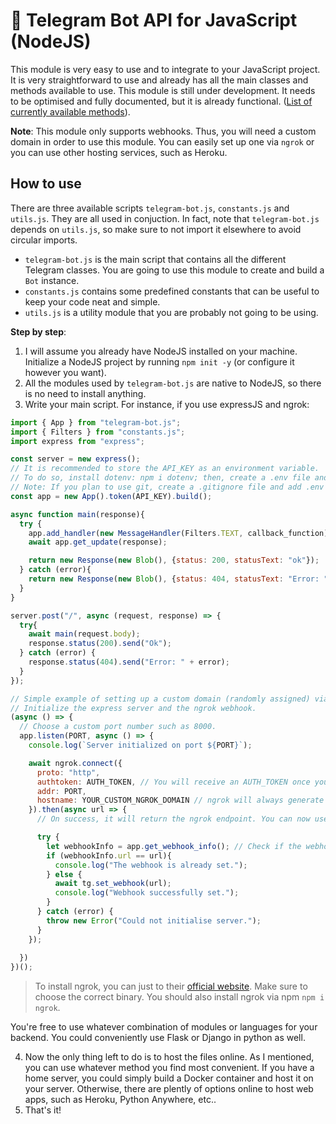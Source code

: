 # 🤖 Telegram Bot API for JavaScript (NodeJS)
This module is very easy to use and to integrate to your JavaScript project. It is very straightforward to use and already has all the main classes and methods available to use. This module is still under development. It needs to be optimised and fully documented, but it is already functional. ([List of currently available methods](https://github.com/williamchenjun/telegram-bot-js/blob/main/README_Constants.md)).

**Note**: This module only supports webhooks. Thus, you will need a custom domain in order to use this module. You can easily set up one via `ngrok` or you can use other hosting services, such as Heroku.

## How to use
There are three available scripts `telegram-bot.js`, `constants.js` and `utils.js`. They are all used in conjuction. In fact, note that `telegram-bot.js` depends on `utils.js`, so make sure to not import it elsewhere to avoid circular imports.

- `telegram-bot.js` is the main script that contains all the different Telegram classes. You are going to use this module to create and build a `Bot` instance.
- `constants.js` contains some predefined constants that can be useful to keep your code neat and simple.
- `utils.js` is a utility module that you are probably not going to be using.

**Step by step**:
1. I will assume you already have NodeJS installed on your machine. Initialize a NodeJS project by running `npm init -y` (or configure it however you want).
2. All the modules used by `telegram-bot.js` are native to NodeJS, so there is no need to install anything.
3. Write your main script. For instance, if you use expressJS and ngrok:
```js
import { App } from "telegram-bot.js";
import { Filters } from "constants.js";
import express from "express";

const server = new express();
// It is recommended to store the API_KEY as an environment variable.
// To do so, install dotenv: npm i dotenv; then, create a .env file and store your environment variables inside of it.
// Note: If you plan to use git, create a .gitignore file and add .env so that your API_KEY and AUTH_TOKEN are secure and stay private!
const app = new App().token(API_KEY).build(); 

async function main(response){
  try {
    app.add_handler(new MessageHandler(Filters.TEXT, callback_function));
    await app.get_update(response);

    return new Response(new Blob(), {status: 200, statusText: "ok"});
  } catch (error){
    return new Response(new Blob(), {status: 404, statusText: "Error: " + error});
  }
}

server.post("/", async (request, response) => {
  try{
    await main(request.body);
    response.status(200).send("Ok");
  } catch (error) {
    response.status(404).send("Error: " + error);
  }
});

// Simple example of setting up a custom domain (randomly assigned) via ngrok. Visit their website for more information, or submit an issue.
// Initialize the express server and the ngrok webhook.
(async () => {
  // Choose a custom port number such as 8000.
  app.listen(PORT, async () => {
    console.log(`Server initialized on port ${PORT}`);

    await ngrok.connect({
      proto: "http",
      authtoken: AUTH_TOKEN, // You will receive an AUTH_TOKEN once you create an ngrok account. Store the token as an environment variable.
      addr: PORT,
      hostname: YOUR_CUSTOM_NGROK_DOMAIN // ngrok will always generate a random URL if you don't set this up. That is not ideal for Telegram bots. Thus, via your ngrok dashboard, set up a custom domain. You are free to set one up for free.
    }).then(async url => {
      // On success, it will return the ngrok endpoint. You can now use the setWebhook method from telegram-bot.js.

      try {
        let webhookInfo = app.get_webhook_info(); // Check if the webhook has already been set.
        if (webhookInfo.url == url){
          console.log("The webhook is already set.");
        } else {
          await tg.set_webhook(url);
          console.log("Webhook successfully set.");
        }
      } catch (error) {  
        throw new Error("Could not initialise server.");
      }
    });
    
  })
})();
```

> To install ngrok, you can just to their [official website](https://ngrok.com/download). Make sure to choose the correct binary. You should also install ngrok via npm `npm i ngrok`.

You're free to use whatever combination of modules or languages for your backend. You could conveniently use Flask or Django in python as well.

4. Now the only thing left to do is to host the files online. As I mentioned, you can use whatever method you find most convenient. If you have a home server, you could simply build a Docker container and host it on your server. Otherwise, there are plently of options online to host web apps, such as Heroku, Python Anywhere, etc..
5. That's it!
